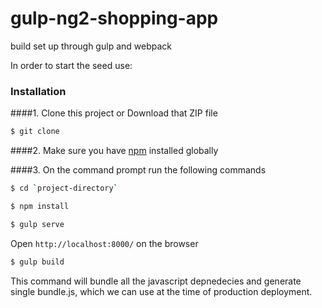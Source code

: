 # gulp-ng2-shopping-app
build set up through gulp and webpack

In order to start the seed use:
### Installation
####1. Clone this project or Download that ZIP file

```sh
$ git clone 
```

####2.  Make sure you have [npm](https://www.npmjs.org/) installed globally

####3. On the command prompt run the following commands

```sh
$ cd `project-directory`
```

```sh
$ npm install 
```

```sh
$ gulp serve
```
Open `http://localhost:8000/` on the browser


```sh
$ gulp build
```
This command will bundle all the javascript depnedecies and generate single bundle.js, which we can use at the time of production deployment.


